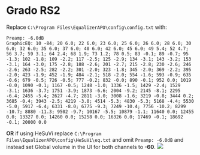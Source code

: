 # Grado RS2
Replace `C:\Program Files\EqualizerAPO\config\config.txt` with:
```
Preamp: -6.0dB
GraphicEQ: 10 -84; 20 6.0; 22 6.0; 23 6.0; 25 6.0; 26 6.0; 28 6.0; 30 6.0; 32 6.0; 35 6.0; 37 6.0; 40 6.0; 42 6.0; 45 6.0; 49 5.4; 52 4.7; 56 3.7; 59 3.1; 64 2.4; 68 1.9; 73 1.2; 78 0.5; 83 -0.1; 89 -0.7; 95 -1.3; 102 -1.8; 109 -2.2; 117 -2.5; 125 -2.9; 134 -3.1; 143 -3.2; 153 -3.1; 164 -3.0; 175 -2.8; 188 -2.6; 201 -2.7; 215 -2.8; 230 -2.6; 246 -2.6; 263 -2.5; 282 -2.2; 301 -2.0; 323 -1.8; 345 -2.0; 369 -2.2; 395 -2.0; 423 -1.9; 452 -1.9; 484 -2.1; 518 -2.0; 554 -1.6; 593 -0.9; 635 -0.6; 679 -0.5; 726 -0.5; 777 -0.2; 832 -0.0; 890 -0.1; 952 0.0; 1019 -0.0; 1090 -0.1; 1167 -0.5; 1248 -1.0; 1336 -1.5; 1429 -2.4; 1529 -3.1; 1636 -3.7; 1751 -3.9; 1873 -6.6; 2004 -9.2; 2145 -8.1; 2295 -6.4; 2455 -5.4; 2627 -4.7; 2811 -3.0; 3008 -1.6; 3219 -0.8; 3444 0.2; 3685 -0.4; 3943 -2.5; 4219 -3.0; 4514 -5.3; 4830 -5.3; 5168 -4.4; 5530 -5.0; 5917 -6.4; 6331 -8.0; 6775 -9.3; 7249 -10.4; 7756 -10.2; 8299 -10.7; 8880 -11.3; 9502 -9.7; 10167 -5.5; 10879 -1.1; 11640 0.0; 12455 0.0; 13327 0.0; 14260 0.0; 15258 0.0; 16326 0.0; 17469 -0.1; 18692 -0.1; 20000 0.0
```
**OR** if using HeSuVi replace `C:\Program Files\EqualizerAPO\config\HeSuVi\eq.txt` and omit `Preamp: -6.0dB` and instead set Global volume in the UI for both channels to **-60**.
![](https://raw.githubusercontent.com/jaakkopasanen/AutoEq/master/results/Innerfidelity%202017/innerfidelity/onear/Grado%20RS2/Grado%20RS2.png)